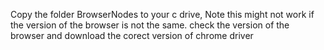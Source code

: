 Copy the folder BrowserNodes to your c drive,  Note this might not work if the version of the browser is not the same. check the version of the browser and download the corect version of chrome driver
